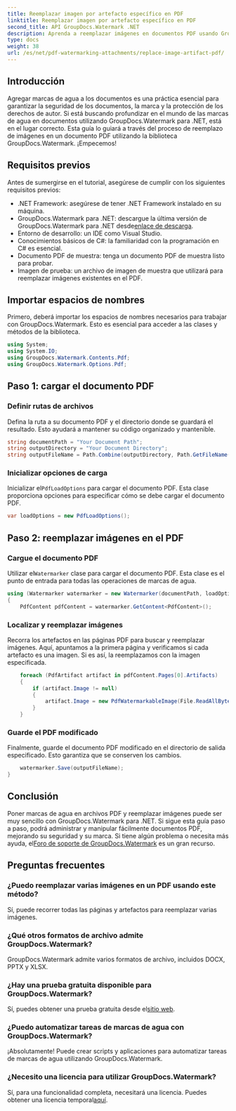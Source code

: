 ```yaml
---
title: Reemplazar imagen por artefacto específico en PDF
linktitle: Reemplazar imagen por artefacto específico en PDF
second_title: API GroupDocs.Watermark .NET
description: Aprenda a reemplazar imágenes en documentos PDF usando GroupDocs.Watermark para .NET con este completo tutorial paso a paso.
type: docs
weight: 38
url: /es/net/pdf-watermarking-attachments/replace-image-artifact-pdf/
---
```

## Introducción
Agregar marcas de agua a los documentos es una práctica esencial para garantizar la seguridad de los documentos, la marca y la protección de los derechos de autor. Si está buscando profundizar en el mundo de las marcas de agua en documentos utilizando GroupDocs.Watermark para .NET, está en el lugar correcto. Esta guía lo guiará a través del proceso de reemplazo de imágenes en un documento PDF utilizando la biblioteca GroupDocs.Watermark. ¡Empecemos!
## Requisitos previos
Antes de sumergirse en el tutorial, asegúrese de cumplir con los siguientes requisitos previos:
- .NET Framework: asegúrese de tener .NET Framework instalado en su máquina.
-  GroupDocs.Watermark para .NET: descargue la última versión de GroupDocs.Watermark para .NET desde[enlace de descarga](https://releases.groupdocs.com/Watermark/net/).
- Entorno de desarrollo: un IDE como Visual Studio.
- Conocimientos básicos de C#: la familiaridad con la programación en C# es esencial.
- Documento PDF de muestra: tenga un documento PDF de muestra listo para probar.
- Imagen de prueba: un archivo de imagen de muestra que utilizará para reemplazar imágenes existentes en el PDF.
## Importar espacios de nombres
Primero, deberá importar los espacios de nombres necesarios para trabajar con GroupDocs.Watermark. Esto es esencial para acceder a las clases y métodos de la biblioteca.
```csharp
using System;
using System.IO;
using GroupDocs.Watermark.Contents.Pdf;
using GroupDocs.Watermark.Options.Pdf;
```

## Paso 1: cargar el documento PDF
### Definir rutas de archivos
Defina la ruta a su documento PDF y el directorio donde se guardará el resultado. Esto ayudará a mantener su código organizado y mantenible.
```csharp
string documentPath = "Your Document Path";
string outputDirectory = "Your Document Directory";
string outputFileName = Path.Combine(outputDirectory, Path.GetFileName(documentPath));
```
### Inicializar opciones de carga
 Inicializar el`PdfLoadOptions` para cargar el documento PDF. Esta clase proporciona opciones para especificar cómo se debe cargar el documento PDF.
```csharp
var loadOptions = new PdfLoadOptions();
```
## Paso 2: reemplazar imágenes en el PDF
### Cargue el documento PDF
 Utilizar el`Watermarker` clase para cargar el documento PDF. Esta clase es el punto de entrada para todas las operaciones de marcas de agua.
```csharp
using (Watermarker watermarker = new Watermarker(documentPath, loadOptions))
{
    PdfContent pdfContent = watermarker.GetContent<PdfContent>();
```
### Localizar y reemplazar imágenes
Recorra los artefactos en las páginas PDF para buscar y reemplazar imágenes. Aquí, apuntamos a la primera página y verificamos si cada artefacto es una imagen. Si es así, la reemplazamos con la imagen especificada.
```csharp
    foreach (PdfArtifact artifact in pdfContent.Pages[0].Artifacts)
    {
        if (artifact.Image != null)
        {
            artifact.Image = new PdfWatermarkableImage(File.ReadAllBytes("Your Image Path"));
        }
    }
```
### Guarde el PDF modificado
Finalmente, guarde el documento PDF modificado en el directorio de salida especificado. Esto garantiza que se conserven los cambios.
```csharp
    watermarker.Save(outputFileName);
}
```

## Conclusión
 Poner marcas de agua en archivos PDF y reemplazar imágenes puede ser muy sencillo con GroupDocs.Watermark para .NET. Si sigue esta guía paso a paso, podrá administrar y manipular fácilmente documentos PDF, mejorando su seguridad y su marca. Si tiene algún problema o necesita más ayuda, el[Foro de soporte de GroupDocs.Watermark](https://forum.groupdocs.com/c/watermark/19) es un gran recurso.
## Preguntas frecuentes
### ¿Puedo reemplazar varias imágenes en un PDF usando este método?
Sí, puede recorrer todas las páginas y artefactos para reemplazar varias imágenes.
### ¿Qué otros formatos de archivo admite GroupDocs.Watermark?
GroupDocs.Watermark admite varios formatos de archivo, incluidos DOCX, PPTX y XLSX.
### ¿Hay una prueba gratuita disponible para GroupDocs.Watermark?
 Sí, puedes obtener una prueba gratuita desde el[sitio web](https://releases.groupdocs.com/).
### ¿Puedo automatizar tareas de marcas de agua con GroupDocs.Watermark?
¡Absolutamente! Puede crear scripts y aplicaciones para automatizar tareas de marcas de agua utilizando GroupDocs.Watermark.
### ¿Necesito una licencia para utilizar GroupDocs.Watermark?
 Sí, para una funcionalidad completa, necesitará una licencia. Puedes obtener una licencia temporal[aquí](https://purchase.groupdocs.com/temporary-license/).